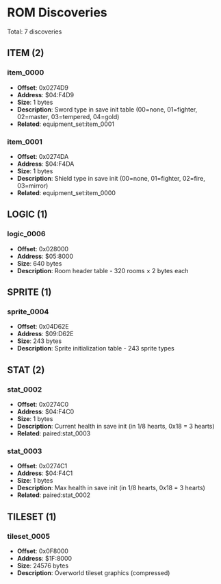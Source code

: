 # ROM Discoveries

Total: 7 discoveries


## ITEM (2)

### item_0000
- **Offset**: 0x0274D9
- **Address**: $04:F4D9
- **Size**: 1 bytes
- **Description**: Sword type in save init table (00=none, 01=fighter, 02=master, 03=tempered, 04=gold)
- **Related**: equipment_set:item_0001

### item_0001
- **Offset**: 0x0274DA
- **Address**: $04:F4DA
- **Size**: 1 bytes
- **Description**: Shield type in save init (00=none, 01=fighter, 02=fire, 03=mirror)
- **Related**: equipment_set:item_0000


## LOGIC (1)

### logic_0006
- **Offset**: 0x028000
- **Address**: $05:8000
- **Size**: 640 bytes
- **Description**: Room header table - 320 rooms × 2 bytes each


## SPRITE (1)

### sprite_0004
- **Offset**: 0x04D62E
- **Address**: $09:D62E
- **Size**: 243 bytes
- **Description**: Sprite initialization table - 243 sprite types


## STAT (2)

### stat_0002
- **Offset**: 0x0274C0
- **Address**: $04:F4C0
- **Size**: 1 bytes
- **Description**: Current health in save init (in 1/8 hearts, 0x18 = 3 hearts)
- **Related**: paired:stat_0003

### stat_0003
- **Offset**: 0x0274C1
- **Address**: $04:F4C1
- **Size**: 1 bytes
- **Description**: Max health in save init (in 1/8 hearts, 0x18 = 3 hearts)
- **Related**: paired:stat_0002


## TILESET (1)

### tileset_0005
- **Offset**: 0x0F8000
- **Address**: $1F:8000
- **Size**: 24576 bytes
- **Description**: Overworld tileset graphics (compressed)

